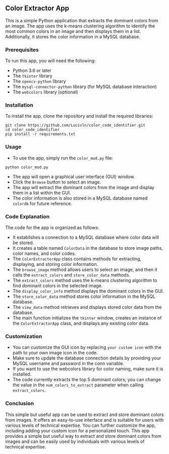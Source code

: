  ## Color Extractor App

This is a simple Python application that extracts the dominant colors from an image. The app uses the k-means clustering algorithm to identify the most common colors in an image and then displays them in a list. Additionally, it stores the color information in a MySQL database.

### Prerequisites

To run this app, you will need the following:

* Python 3.6 or later
* The `tkinter` library
* The `opencv-python` library
* The `mysql-connector-python` library (for MySQL database interaction)
* The `webcolors` library (optional)

### Installation

To install the app, clone the repository and install the required libraries:

```
git clone https://github.com/Lucivln/color_code_identifier.git
cd color_code_identifier
pip install -r requirements.txt
```

### Usage

* To use the app, simply run the `color_mod.py` file:

```
python color_mod.py
```

* The app will open a graphical user interface (GUI) window.
* Click the `Browse` button to select an image.
* The app will extract the dominant colors from the image and display them in a list within the GUI.
* The color information is also stored in a MySQL database named `colordb` for future reference.

### Code Explanation

The code for the app is organized as follows:

* It establishes a connection to a MySQL database where color data will be stored.
* It creates a table named `ColorData` in the database to store image paths, color names, and color codes.
* The `ColorExtractorApp` class contains methods for extracting, displaying, and storing color information.
* The `browse_image` method allows users to select an image, and then it calls the `extract_colors` and `store_color_data` methods.
* The `extract_colors` method uses the k-means clustering algorithm to find dominant colors in the selected image.
* The `display_color_info` method displays the dominant colors in the GUI.
* The `store_color_data` method stores color information in the MySQL database.
* The `view_data` method retrieves and displays stored color data from the database.
* The main function initializes the `tkinter` window, creates an instance of the `ColorExtractorApp` class, and displays any existing color data.

### Customization

* You can customize the GUI icon by replacing `your custom icon` with the path to your own image icon in the code.
* Make sure to update the database connection details by providing your MySQL username and password in the conn variable.
* If you want to use the webcolors library for color naming, make sure it is installed.
* The code currently extracts the top 5 dominant colors; you can change the value in the `num_colors_to_extract` parameter when calling `extract_colors`.

### Conclusion

This simple but useful app can be used to extract and store dominant colors from images. It offers an easy-to-use interface and is suitable for users with various levels of technical expertise. You can further customize the app, including adding your custom icon for a personalized touch.
This app provides a simple but useful way to extract and store dominant colors from images and can be easily used by individuals with various levels of technical expertise.
